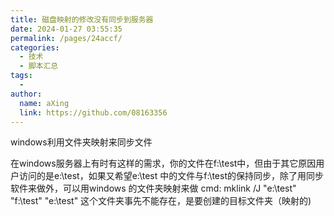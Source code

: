 ```yaml
---
title: 磁盘映射的修改没有同步到服务器
date: 2024-01-27 03:55:35
permalink: /pages/24accf/
categories:
  - 技术
  - 脚本汇总
tags:
  - 
author: 
  name: aXing
  link: https://github.com/08163356
---
```





windows利用文件夹映射来同步文件

在windows服务器上有时有这样的需求，你的文件在f:\test中，但由于其它原因用户访问的是e:\test，如果又希望e:\test 中的文件与f:\test的保持同步，除了用同步软件来做外，可以用windows 的文件夹映射来做
cmd:
mklink /J "e:\test" "f:\test" 
"e:\test" 这个文件夹事先不能存在，是要创建的目标文件夹（映射的)

<!-- more -->
